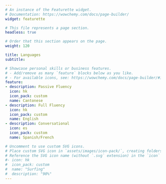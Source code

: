 ```yaml
---
# An instance of the Featurette widget.
# Documentation: https://wowchemy.com/docs/page-builder/
widget: featurette

# This file represents a page section.
headless: true

# Order that this section appears on the page.
weight: 120

title: Languages
subtitle:

# Showcase personal skills or business features.
# - Add/remove as many `feature` blocks below as you like.
# - For available icons, see: https://wowchemy.com/docs/page-builder/#icons
feature:
- description: Passive Fluency
  icon: hk
  icon_pack: custom
  name: Cantonese
- description: Full Fluency
  icon: hk
  icon_pack: custom
  name: English
- description: Conversational
  icon: es
  icon_pack: custom
  name: Spanish/French

# Uncomment to use custom SVG icons.
# Place custom SVG icon in `assets/images/icon-pack/`, creating folders if necessary.
# Reference the SVG icon name (without `.svg` extension) in the `icon` field.
#- icon: hk
#  icon_pack: custom
#  name: "Surfing"
#  description: "90%"
---
```

